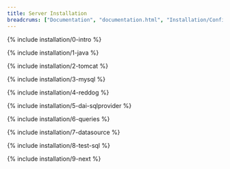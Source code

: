 ```yaml
---
title: Server Installation
breadcrums: ["Documentation", "documentation.html", "Installation/Configuration", "documentation.html#installationconfiguration", "Option 2 - Overriding SQL Provider queries", "documentation.html#option-2---overriding-sql-provider-queries"]
---
```


{% include installation/0-intro %}

{% include installation/1-java %}

{% include installation/2-tomcat %}

{% include installation/3-mysql %}

{% include installation/4-reddog %}

{% include installation/5-dai-sqlprovider %}

{% include installation/6-queries %}

{% include installation/7-datasource %}

{% include installation/8-test-sql %}

{% include installation/9-next %}

